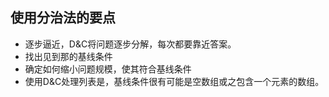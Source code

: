 ## 使用分治法的要点

+ 逐步逼近，D&C将问题逐步分解，每次都要靠近答案。
+ 找出见到那的基线条件
+ 确定如何缩小问题规模，使其符合基线条件
+ 使用D&C处理列表是，基线条件很有可能是空数组或之包含一个元素的数组。
